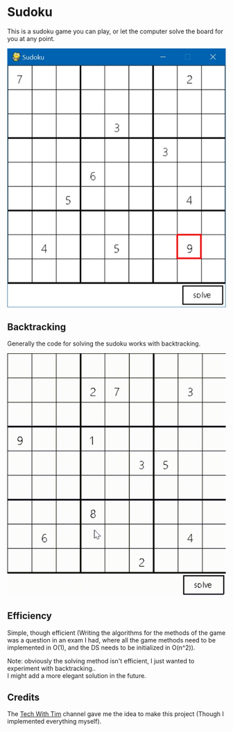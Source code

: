# Sudoku
This is a sudoku game you can play, or let the computer solve the board for you at any point.

![Game Example](https://github.com/DoriRimon/Sudoku/blob/master/readme_files/Sudoku_Example.jpg)

## Backtracking
Generally the code for solving the sudoku works with backtracking.

![Backtracking Example](https://github.com/DoriRimon/Sudoku/blob/master/readme_files/Sudoku_Backtracking_Example.gif)

## Efficiency
Simple, though efficient (Writing the algorithms for the methods of the game was a question in 
an exam I had, where all the game methods need to be implemented in O(1), and the DS needs to be
initialized in O(n^2)).

Note: obviously the solving method isn't efficient, I just wanted to experiment with backtracking.. </br>
I might add a more elegant solution in the future.

## Credits
The [Tech With Tim](https://www.youtube.com/channel/UC4JX40jDee_tINbkjycV4Sg) channel gave me the idea to make this project (Though I implemented everything myself).
